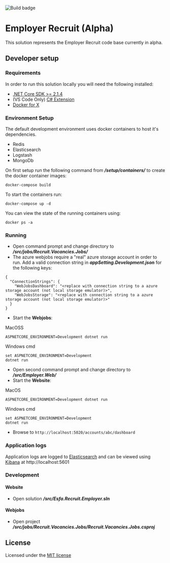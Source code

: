 ![Build badge](https://sfa-gov-uk.visualstudio.com/_apis/public/build/definitions/c39e0c0b-7aff-4606-b160-3566f3bbce23/788/badge)

# Employer Recruit (Alpha)

This solution represents the Employer Recruit code base currently in alpha.

## Developer setup

### Requirements

In order to run this solution locally you will need the following installed:

* [.NET Core SDK >= 2.1.4](https://www.microsoft.com/net/download/)
* (VS Code Only) [C# Extension](https://marketplace.visualstudio.com/items?itemName=ms-vscode.csharp)
* [Docker for X](https://docs.docker.com/install/#supported-platforms)

### Environment Setup

The default development environment uses docker containers to host it's dependencies.

* Redis
* Elasticsearch
* Logstash
* MongoDb

On first setup run the following command from _**/setup/containers/**_ to create the docker container images:

`docker-compose build`

To start the containers run:

`docker-compose up -d`

You can view the state of the running containers using:

`docker ps -a`


### Running

* Open command prompt and change directory to _**/src/jobs/Recruit.Vacancies.Jobs/**_
* The azure webjobs require a "real" azure storage account in order to run. Add a valid connection string in **_appSetting.Development.json_** for the following keys:
```
{
  "ConnectionStrings": {
    "WebJobsDashboard": "<replace with connection string to a azure storage account (not local storage emulator)>",
    "WebJobsStorage": "<replace with connection string to a azure storage account (not local storage emulator)>"
  }
}
```
* Start the **Webjobs**:

MacOSS
```
ASPNETCORE_ENVIRONMENT=Development dotnet run
```
Windows cmd
```
set ASPNETCORE_ENVIRONMENT=Development
dotnet run
```
* Open second command prompt and change directory to _**/src/Employer.Web/**_
* Start the **Website**:

MacOS
```
ASPNETCORE_ENVIRONMENT=Development dotnet run
```
Windows cmd
```
set ASPNETCORE_ENVIRONMENT=Development
dotnet run
```
* Browse to `http://localhost:5020/accounts/abc/dashboard`

### Application logs
Application logs are logged to [Elasticsearch](https://www.elastic.co/products/elasticsearch) and can be viewed using [Kibana](https://www.elastic.co/products/kibana) at http://localhost:5601

### Development 

#### Website

* Open solution _**/src/Esfa.Recruit.Employer.sln**_

#### Webjobs

* Open project _**/src/jobs/Recruit.Vacancies.Jobs/Recruit.Vacancies.Jobs.csproj**_


## License

Licensed under the [MIT license](LICENSE)
